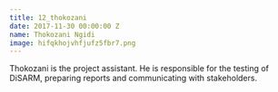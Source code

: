 ```yaml
---
title: 12_thokozani
date: 2017-11-30 00:00:00 Z
name: Thokozani Ngidi
image: hifqkhojvhfjufz5fbr7.png
---
```


Thokozani is the project assistant. He is responsible for the testing of DiSARM, preparing reports and communicating with stakeholders. 
